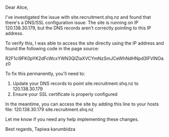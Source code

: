 Dear Alice,

I've investigated the issue with site.recruitment.shq.nz and found that there's a DNS/SSL configuration issue. The site is running on IP 120.138.30.179, but the DNS records aren't correctly pointing to this IP address.

To verify this, I was able to access the site directly using the IP address and found the following code in the page source:

R2F1ci9FK0pYK2dFcWcxYWN3QlZlaXVCYmNzSmJCeWhNdHNpd3lFVlNOaz0

To fix this permanently, you'll need to:
1. Update your DNS records to point site.recruitment.shq.nz to 120.138.30.179
2. Ensure your SSL certificate is properly configured

In the meantime, you can access the site by adding this line to your hosts file:
120.138.30.179 site.recruitment.shq.nz

Let me know if you need any help implementing these changes.

Best regards,
Tapiwa karumbidza